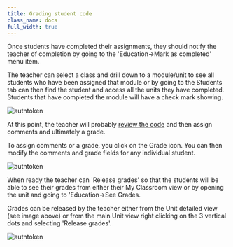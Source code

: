 ```yaml
---
title: Grading student code
class_name: docs
full_width: true
---
```


Once students have completed their assignments, they should notify the teacher of completion by going to the 'Education->Mark as completed' menu item. 

The teacher can select a class and drill down to a module/unit to see all students who have been assigned that module or by going to the Students tab can then find the student and access all the units they have completed. Students that have completed the module will have a check mark showing. 

<img alt="authtoken" src="/img/docs/class_setgrade.png" class="simple"/>

At this point, the teacher will probably [review the code](/docs/teacher/assess/student-code) and then assign comments and ultimately a grade.

To assign comments or a grade, you click on the Grade icon. You can then modify the comments and grade fields for any individual student.

<img alt="authtoken" src="/img/docs/class_grade.png" class="simple"/>

When ready the teacher can 'Release grades' so that the students will be able to see their grades from either their My Classroom view or by opening the unit and going to 'Education->See Grades.

Grades can be released by the teacher either from the Unit detailed view (see image above) or from the main Unit view right clicking on the 3 vertical dots and selecting 'Release grades'.

<img alt="authtoken" src="/img/docs/class_releasegrades.png" class="simple"/>
